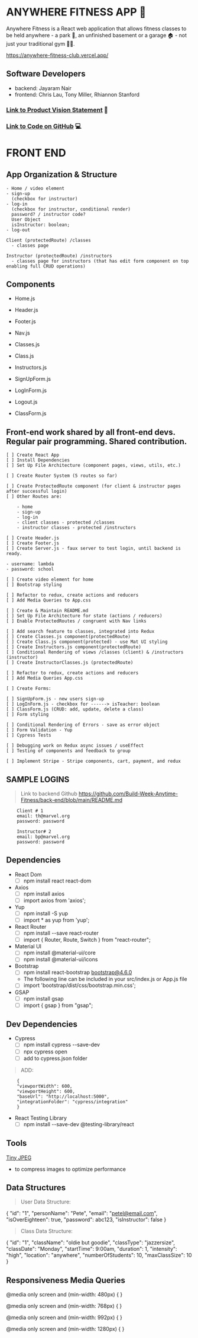 # ANYWHERE FITNESS APP 📱

Anywhere Fitness is a React web application that allows fitness classes to be held anywhere - a park 🌳, an unfinished basement or a garage 🏠 - not just your traditional gym 💪🏽.

https://anywhere-fitness-club.vercel.app/

## Software Developers

- backend: Jayaram Nair
- frontend: Chris Lau, Tony Miller, Rhiannon Stanford

### [Link to Product Vision Statement](https://docs.google.com/document/d/17laY8Irc5cRqvpqdT3f6nNUofOl09Lr0IAZZsVlr7JE/edit?usp=sharing) 📝

### [Link to Code on GitHub](https://github.com/Build-Week-Anytime-Fitness) 💻

# FRONT END

## App Organization & Structure

    - Home / video element
    - sign-up
      (checkbox for instructor)
    - log-in
      (checkbox for instructor, conditional render)
      password? / instructor code?
      User Object
      isInstructor: boolean;
    - log-out

    Client (protectedRoute) /classes
      - classes page

    Instructor (protectedRoute) /instructors
      - classes page for instructors (that has edit form component on top enabling full CRUD operations)

## Components

- Home.js
- Header.js
- Footer.js
- Nav.js

- Classes.js
- Class.js
- Instructors.js

- SignUpForm.js
- LogInForm.js
- Logout.js
- ClassForm.js

## Front-end work shared by all front-end devs. Regular pair programming. Shared contribution.

    [ ] Create React App
    [ ] Install Dependencies
    [ ] Set Up File Architecture (component pages, views, utils, etc.)

    [ ] Create Router System (5 routes so far)

    [ ] Create ProtectedRoute component (for client & instructor pages after successful login)
    [ ] Other Routes are:

        - home
        - sign-up
        - log-in
        - client classes - protected /classes
        - instructor classes - protected /instructors

    [ ] Create Header.js
    [ ] Create Footer.js
    [ ] Create Server.js - faux server to test login, until backend is ready.

    - username: lambda
    - password: school

    [ ] Create video element for home
    [ ] Bootstrap styling

    [ ] Refactor to redux, create actions and reducers
    [ ] Add Media Queries to App.css

    [ ] Create & Maintain README.md
    [ ] Set Up File Architecture for state (actions / reducers)
    [ ] Enable ProtectedRoutes / congruent with Nav links

    [ ] Add search feature to classes, integrated into Redux
    [ ] Create Classes.js component(protectedRoute)
    [ ] Create Class.js component(protected) - use Mat UI styling
    [ ] Create Instructors.js component(protectedRoute)
    [ ] Conditional Rendering of views /classes (client) & /instructors (instructor)
    [ ] Create InstructorClasses.js (protectedRoute)

    [ ] Refactor to redux, create actions and reducers
    [ ] Add Media Queries App.css

    [ ] Create Forms:

    [ ] SignUpForm.js - new users sign-up
    [ ] LogInForm.js - checkbox for ------> isTeacher: boolean
    [ ] ClassForm.js (CRUD: add, update, delete a class)
    [ ] Form styling

    [ ] Conditional Rendering of Errors - save as error object
    [ ] Form Validation - Yup
    [ ] Cypress Tests

    [ ] Debugging work on Redux async issues / useEffect
    [ ] Testing of components and feedback to group

    [ ] Implement Stripe - Stripe components, cart, payment, and redux

## SAMPLE LOGINS

> Link to backend Github https://github.com/Build-Week-Anytime-Fitness/back-end/blob/main/README.md

        Client # 1
        email: th@marvel.org
        password: password

        Instructor# 2
        email: bp@marvel.org
        password: password

## Dependencies

- React Dom
    - [ ] npm install react react-dom

- Axios
    - [ ] npm install axios
    - [ ] import axios from 'axios';

- Yup
    - [ ] npm install -S yup
    - [ ] import \* as yup from 'yup';

- React Router
    - [ ] npm install --save react-router
    - [ ] import { Router, Route, Switch } from "react-router";

- Material UI
    - [ ] npm install @material-ui/core
    - [ ] npm install @material-ui/icons

- Bootstrap
    - [ ] npm install react-bootstrap bootstrap@4.6.0
    - The following line can be included in your src/index.js or App.js file
    - [ ] import 'bootstrap/dist/css/bootstrap.min.css';

- GSAP
    - [ ] npm install gsap
    - [ ] import { gsap } from "gsap";

## Dev Dependencies

- Cypress
    - [ ] npm install cypress --save-dev
    - [ ] npx cypress open
    - [ ] add to cypress.json folder

> ADD:

        {
        "viewportWidth": 600,
        "viewportHeight": 600,
        "baseUrl": "http://localhost:5000",
        "integrationFolder": "cypress/integration"
        }

- React Testing Library
    - [ ] npm install --save-dev @testing-library/react

## Tools

[Tiny JPEG](https://tinyjpg.com/)

- to compress images to optimize performance

## Data Structures

> User Data Structure:

{ "id": "1", "personName": "Pete", "email": "petel@email.com", "isOverEighteen": true, "password": abc123, "isInstructor": false }

> Class Data Structure:

{ "id": "1", "className": "oldie but goodie", "classType": "jazzersize", "classDate": "Monday", "startTime": 9:00am, "duration": 1, "intensity": "high", "location": "anywhere", "numberOfStudents": 10, "maxClassSize": 10 }

## Responsiveness Media Queries

<!-- mobile -->

@media only screen and (min-width: 480px) {
}

<!-- tablet -->

@media only screen and (min-width: 768px) {
}

<!-- desktop -->

@media only screen and (min-width: 992px) {
}

<!-- wide-screen -->

@media only screen and (min-width: 1280px) {
}

